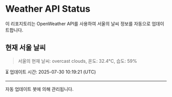 
# Weather API Status

이 리포지토리는 OpenWeather API를 사용하여 서울의 날씨 정보를 자동으로 업데이트합니다.

## 현재 서울 날씨
> 서울의 현재 날씨: overcast clouds, 온도: 32.4°C, 습도: 59%

⏳ 업데이트 시간: 2025-07-30 10:19:21 (UTC)

---
자동 업데이트 봇에 의해 관리됩니다.
